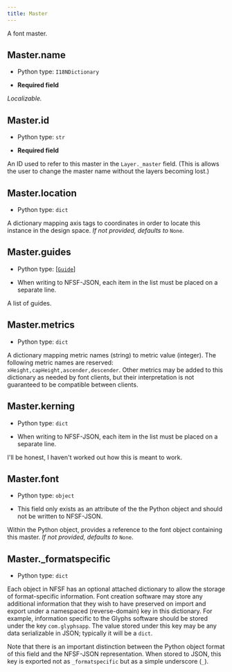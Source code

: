```yaml
---
title: Master
---
```

A font master.
## Master.name

* Python type: `I18NDictionary`

* **Required field**

 *Localizable.*


## Master.id

* Python type: `str`

* **Required field**

An ID used to refer to this master in the
`Layer._master` field. (This is allows the user to change the master name
without the layers becoming lost.)


## Master.location

* Python type: `dict`

A dictionary mapping axis tags to coordinates
in order to locate this instance in the design space.
*If not provided, defaults to* `None`.


## Master.guides

* Python type: [[`Guide`](Guide.html)]

* When writing to NFSF-JSON, each item in the list must be placed on a separate line.

A list of guides.


## Master.metrics

* Python type: `dict`

A dictionary mapping metric names (string) to metric value (integer). The following
metric names are reserved: `xHeight,capHeight,ascender,descender`. Other metrics may be added to this dictionary
as needed by font clients, but their interpretation is not guaranteed to be
compatible between clients.


## Master.kerning

* Python type: `dict`

* When writing to NFSF-JSON, each item in the list must be placed on a separate line.

I'll be honest, I haven't worked out how this is meant to work.


## Master.font

* Python type: `object`

* This field only exists as an attribute of the the Python object and should not be written to NFSF-JSON.

Within the Python object, provides a reference to the font object containing this master.
*If not provided, defaults to* `None`.


## Master._formatspecific

* Python type: `dict`


Each object in NFSF has an optional attached dictionary to allow the storage
of format-specific information. Font creation software may store any additional
information that they wish to have preserved on import and export under a
namespaced (reverse-domain) key in this dictionary. For example, information
specific to the Glyphs software should be stored under the key `com.glyphsapp`.
The value stored under this key may be any data serializable in JSON; typically
it will be a `dict`.

Note that there is an important distinction between the Python object format
of this field and the NFSF-JSON representation. When stored to JSON, this key
is exported not as `_formatspecific` but as a simple underscore (`_`).



